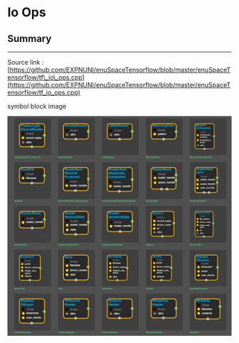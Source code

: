 # Io Ops

## Summary

---

Source link : [https://github.com/EXPNUNI/enuSpaceTensorflow/blob/master/enuSpaceTensorflow/tf\_io\_ops.cpp](https://github.com/EXPNUNI/enuSpaceTensorflow/blob/master/enuSpaceTensorflow/tf_io_ops.cpp)

symbol block image 

![](/assets/tf_io_ops_symbols.png)

